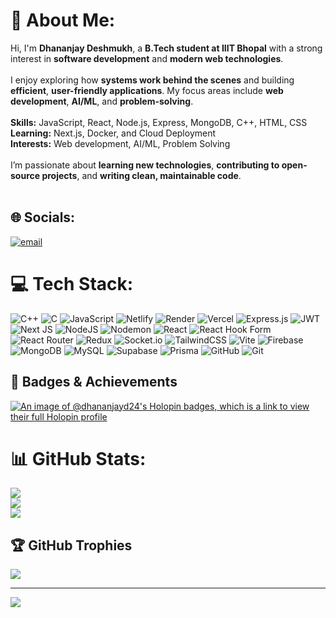 # 💫 About Me:
Hi, I'm **Dhananjay Deshmukh**, a **B.Tech student at IIIT Bhopal** with a strong interest in **software development** and **modern web technologies**.<br><br>
I enjoy exploring how **systems work behind the scenes** and building **efficient**, **user-friendly applications**. My focus areas include **web development**, **AI/ML**, and **problem-solving**.<br><br>
**Skills:** JavaScript, React, Node.js, Express, MongoDB, C++, HTML, CSS<br>
**Learning:** Next.js, Docker, and Cloud Deployment<br>
**Interests:** Web development, AI/ML, Problem Solving<br><br>
I’m passionate about **learning new technologies**, **contributing to open-source projects**, and **writing clean, maintainable code**.<br><br>


## 🌐 Socials:
[![email](https://img.shields.io/badge/Email-D14836?logo=gmail&logoColor=white)](mailto:dhananjaydeshmukh1011@gmail.com) 

# 💻 Tech Stack:
![C++](https://img.shields.io/badge/c++-%2300599C.svg?style=for-the-badge&logo=c%2B%2B&logoColor=white) ![C](https://img.shields.io/badge/c-%2300599C.svg?style=for-the-badge&logo=c&logoColor=white) ![JavaScript](https://img.shields.io/badge/javascript-%23323330.svg?style=for-the-badge&logo=javascript&logoColor=%23F7DF1E) ![Netlify](https://img.shields.io/badge/netlify-%23000000.svg?style=for-the-badge&logo=netlify&logoColor=#00C7B7) ![Render](https://img.shields.io/badge/Render-%46E3B7.svg?style=for-the-badge&logo=render&logoColor=white) ![Vercel](https://img.shields.io/badge/vercel-%23000000.svg?style=for-the-badge&logo=vercel&logoColor=white) ![Express.js](https://img.shields.io/badge/express.js-%23404d59.svg?style=for-the-badge&logo=express&logoColor=%2361DAFB) ![JWT](https://img.shields.io/badge/JWT-black?style=for-the-badge&logo=JSON%20web%20tokens) ![Next JS](https://img.shields.io/badge/Next-black?style=for-the-badge&logo=next.js&logoColor=white) ![NodeJS](https://img.shields.io/badge/node.js-6DA55F?style=for-the-badge&logo=node.js&logoColor=white) ![Nodemon](https://img.shields.io/badge/NODEMON-%23323330.svg?style=for-the-badge&logo=nodemon&logoColor=%BBDEAD) ![React](https://img.shields.io/badge/react-%2320232a.svg?style=for-the-badge&logo=react&logoColor=%2361DAFB) ![React Hook Form](https://img.shields.io/badge/React%20Hook%20Form-%23EC5990.svg?style=for-the-badge&logo=reacthookform&logoColor=white) ![React Router](https://img.shields.io/badge/React_Router-CA4245?style=for-the-badge&logo=react-router&logoColor=white) ![Redux](https://img.shields.io/badge/redux-%23593d88.svg?style=for-the-badge&logo=redux&logoColor=white) ![Socket.io](https://img.shields.io/badge/Socket.io-black?style=for-the-badge&logo=socket.io&badgeColor=010101) ![TailwindCSS](https://img.shields.io/badge/tailwindcss-%2338B2AC.svg?style=for-the-badge&logo=tailwind-css&logoColor=white) ![Vite](https://img.shields.io/badge/vite-%23646CFF.svg?style=for-the-badge&logo=vite&logoColor=white) ![Firebase](https://img.shields.io/badge/firebase-a08021?style=for-the-badge&logo=firebase&logoColor=ffcd34) ![MongoDB](https://img.shields.io/badge/MongoDB-%234ea94b.svg?style=for-the-badge&logo=mongodb&logoColor=white) ![MySQL](https://img.shields.io/badge/mysql-4479A1.svg?style=for-the-badge&logo=mysql&logoColor=white) ![Supabase](https://img.shields.io/badge/Supabase-3ECF8E?style=for-the-badge&logo=supabase&logoColor=white) ![Prisma](https://img.shields.io/badge/Prisma-3982CE?style=for-the-badge&logo=Prisma&logoColor=white) ![GitHub](https://img.shields.io/badge/github-%23121011.svg?style=for-the-badge&logo=github&logoColor=white) ![Git](https://img.shields.io/badge/git-%23F05033.svg?style=for-the-badge&logo=git&logoColor=white)
## 🏅 Badges & Achievements
[![An image of @dhananjayd24's Holopin badges, which is a link to view their full Holopin profile](https://holopin.me/dhananjayd24)](https://www.holopin.io/@dhananjayd24#badges)
# 📊 GitHub Stats:
![](https://github-readme-stats.vercel.app/api?username=DhananjayD24&theme=highcontrast&hide_border=false&include_all_commits=true&count_private=true)<br/>
![](https://nirzak-streak-stats.vercel.app/?user=DhananjayD24&theme=highcontrast&hide_border=false)<br/>
![](https://github-readme-stats.vercel.app/api/top-langs/?username=DhananjayD24&theme=highcontrast&hide_border=false&include_all_commits=true&count_private=true&layout=compact)

## 🏆 GitHub Trophies
![](https://github-profile-trophy.vercel.app/?username=DhananjayD24&theme=radical&no-frame=false&no-bg=false&margin-w=4)

---
[![](https://visitcount.itsvg.in/api?id=DhananjayD24&icon=0&color=0)](https://visitcount.itsvg.in)

<!-- Proudly created with GPRM ( https://gprm.itsvg.in ) -->
